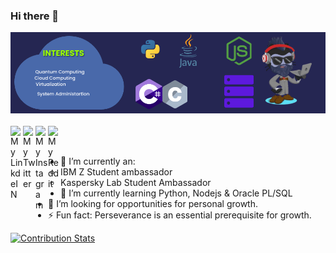### Hi there 👋

<img src="https://github.com/Ngugisenior/Ngugisenior/blob/master/banner.png">

<br/>
<br/>
<a href="https://www.linkedin.com/in/ngugimuiruri/">
  <img align="left" alt="My LinkdeIN" width="20px" src="https://cdn.jsdelivr.net/npm/simple-icons@v3/icons/linkedin.svg" />
</a>
<a href="https://twitter.com/MuiruriPyrax">
  <img align="left" alt="My Twitter" width="20px" src="https://cdn.jsdelivr.net/npm/simple-icons@v3/icons/twitter.svg" />
</a>
<a href="https://www.instagram.com/sillicon.savannah/">
  <img align="left" alt="My Instagram" width="20px" src="https://cdn.jsdelivr.net/npm/simple-icons@v3/icons/instagram.svg" />
</a>
<a href="https://www.reddit.com/user/Pyraxtechie">
  <img align="left" alt="My Reddit" width="20px" src="https://cdn.jsdelivr.net/npm/simple-icons@v3/icons/reddit.svg" />
</a>
<br/>
<br/>

- 🔭 I’m currently an:
    - IBM Z Student ambassador
    - Kaspersky Lab Student Ambassador
- 🌱 I’m currently learning Python, Nodejs & Oracle PL/SQL
- 🤔 I’m looking for opportunities for personal growth.
- ⚡ Fun fact: Perseverance is an essential prerequisite for growth.

[![Contribution Stats](https://github-contribution-stats.vercel.app/api/?username=Ngugisenior)](https://github.com/LordDashMe/github-contribution-stats/)
